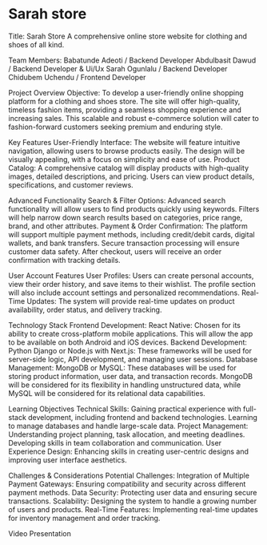 # Sarah store
Title:
Sarah Store 
A comprehensive online store website for clothing and shoes of all kind.

Team Members:
Babatunde Adeoti / Backend Developer
Abdulbasit Dawud / Backend Developer & Ui/Ux
Sarah Ogunlalu / Backend Developer
Chidubem Uchendu / Frontend Developer

Project Overview
Objective:
To develop a user-friendly online shopping platform for a clothing and shoes store. The site will offer high-quality, timeless fashion items, providing a seamless shopping experience and increasing sales. This scalable and robust e-commerce solution will cater to fashion-forward customers seeking premium and enduring style.


Key Features
User-Friendly Interface:
The website will feature intuitive navigation, allowing users to browse products easily. The design will be visually appealing, with a focus on simplicity and ease of use.
Product Catalog:
A comprehensive catalog will display products with high-quality images, detailed descriptions, and pricing. Users can view product details, specifications, and customer reviews.

Advanced Functionality
Search & Filter Options:
Advanced search functionality will allow users to find products quickly using keywords. Filters will help narrow down search results based on categories, price range, brand, and other attributes.
Payment & Order Confirmation:
The platform will support multiple payment methods, including credit/debit cards, digital wallets, and bank transfers. Secure transaction processing will ensure customer data safety. After checkout, users will receive an order confirmation with tracking details.

User Account Features
User Profiles:
Users can create personal accounts, view their order history, and save items to their wishlist. The profile section will also include account settings and personalized recommendations.
Real-Time Updates:
The system will provide real-time updates on product availability, order status, and delivery tracking.

Technology Stack
Frontend Development:
React Native: Chosen for its ability to create cross-platform mobile applications. This will allow the app to be available on both Android and iOS devices.
Backend Development:
Python Django or Node.js with Next.js: These frameworks will be used for server-side logic, API development, and managing user sessions.
Database Management:
MongoDB or MySQL: These databases will be used for storing product information, user data, and transaction records. MongoDB will be considered for its flexibility in handling unstructured data, while MySQL will be considered for its relational data capabilities.

Learning Objectives
Technical Skills:
Gaining practical experience with full-stack development, including frontend and backend technologies.
Learning to manage databases and handle large-scale data.
Project Management:
Understanding project planning, task allocation, and meeting deadlines.
Developing skills in team collaboration and communication.
User Experience Design:
Enhancing skills in creating user-centric designs and improving user interface aesthetics.

Challenges & Considerations
Potential Challenges:
Integration of Multiple Payment Gateways: Ensuring compatibility and security across different payment methods.
Data Security: Protecting user data and ensuring secure transactions.
Scalability: Designing the system to handle a growing number of users and products.
Real-Time Features: Implementing real-time updates for inventory management and order tracking.


Video Presentation
